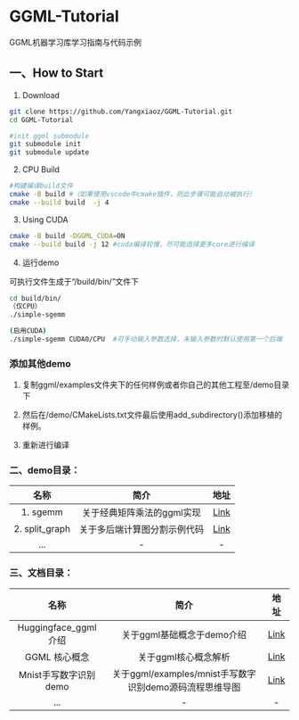 # GGML-Tutorial

GGML机器学习库学习指南与代码示例



## 一、How to Start

1. Download

```bash
git clone https://github.com/Yangxiaoz/GGML-Tutorial.git
cd GGML-Tutorial

#init ggml submodule
git submodule init
git submodule update
```

2. CPU Build

```bash
#构建编译build文件
cmake -B build #（如果使用vscode中cmake插件，则此步骤可能自动被执行）
cmake --build build  -j 4
```

3. Using CUDA

```bash
cmake -B build -DGGML_CUDA=ON
cmake --build build -j 12 #cuda编译较慢，尽可能选择更多core进行编译
```

4. 运行demo

可执行文件生成于“/build/bin/”文件下
```bash
cd build/bin/
（仅CPU）
./simple-sgemm

(启用CUDA)
./simple-sgemm CUDA0/CPU  #可手动输入参数选择，未输入参数时默认使用第一个后端
```

### 添加其他demo

1. 复制ggml/examples文件夹下的任何样例或者你自己的其他工程至/demo目录下

2. 然后在/demo/CMakeLists.txt文件最后使用add_subdirectory()添加移植的样例。

3. 重新进行编译


### 二、demo目录：

| 名称  | 简介       | 地址|
|:---:|:----: |:---: |
| 1. sgemm | 关于经典矩阵乘法的ggml实现|[Link](./src/demo-sgemm/)|
| 2. split_graph | 关于多后端计算图分割示例代码|[Link](./src/demo-split_graph/)|
| ... | -     |-      |

### 三、文档目录：

| 名称  | 简介       | 地址|
|:---:|:----: |:---: |
| Huggingface_ggml介绍 | 关于ggml基础概念于demo介绍|[Link](https://huggingface.co/blog/introduction-to-ggml)|
| GGML 核心概念 | 关于ggml核心概念解析|[Link](./doc/Core-Concepts.md)|
| Mnist手写数字识别demo | 关于ggml/examples/mnist手写数字识别demo源码流程思维导图|[Link](https://n02lxruxa4.feishu.cn/wiki/HPGjwT7FAiyZttkNCErcl7lXnKg?from=from_copylink)|
| ... | -     |-      |